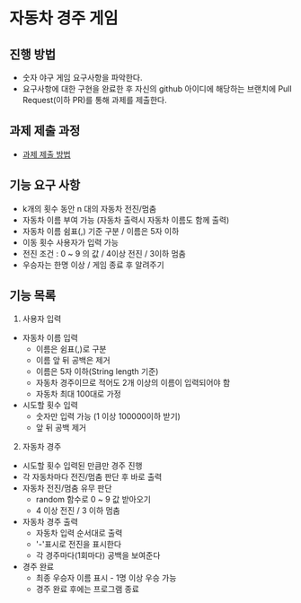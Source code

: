 # 자동차 경주 게임
## 진행 방법
* 숫자 야구 게임 요구사항을 파악한다.
* 요구사항에 대한 구현을 완료한 후 자신의 github 아이디에 해당하는 브랜치에 Pull Request(이하 PR)를 통해 과제를 제출한다.

## 과제 제출 과정
* [과제 제출 방법](https://github.com/next-step/nextstep-docs/tree/master/precourse)

## 기능 요구 사항
- k개의 횟수 동안 n 대의 자동차 전진/멈춤
- 자동차 이름 부여 가능 (자동차 출력시 자동차 이름도 함께 출력)
- 자동차 이름 쉼표(,) 기준 구분 / 이름은 5자 이하
- 이동 횟수 사용자가 입력 가능
- 전진 조건 : 0 ~ 9 의 값 / 4이상 전진 / 3이하 멈춤
- 우승자는 한명 이상 / 게임 종료 후 알려주기

## 기능 목록
1. 사용자 입력
 - 자동차 이름 입력
    - 이름은 쉼표(,)로 구분
    - 이름 앞 뒤 공백은 제거
    - 이름은 5자 이하(String length 기준)
    - 자동차 경주이므로 적어도 2개 이상의 이름이 입력되어야 함
    - 자동차 최대 100대로 가정
 - 시도할 횟수 입력
    - 숫자만 입력 가능 (1 이상 100000이하 받기)
    - 앞 뒤 공백 제거
    
2. 자동차 경주
 - 시도할 횟수 입력된 만큼만 경주 진행
 - 각 자동차마다 전진/멈춤 판단 후 바로 출력  
 - 자동차 전진/멈춤 유무 판단
    - random 함수로 0 ~ 9 값 받아오기
    - 4 이상 전진 / 3 이하 멈춤
 - 자동차 경주 출력
    - 자동차 입력 순서대로 출력
    - '-'표시로 전진을 표시한다
    - 각 경주마다(1회마다) 공백을 보여준다
 - 경주 완료
    - 최종 우승자 이름 표시    - 1명 이상 우승 가능
    - 경주 완료 후에는 프로그램 종료